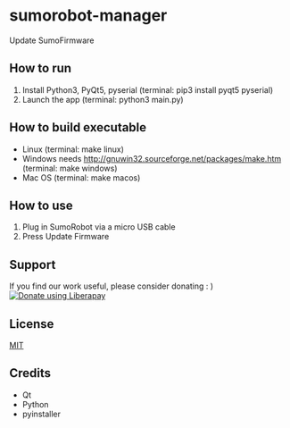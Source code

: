 # sumorobot-manager

Update SumoFirmware

## How to run

1. Install Python3, PyQt5, pyserial (terminal: pip3 install pyqt5 pyserial)
2. Launch the app (terminal: python3 main.py)

## How to build executable

* Linux (terminal: make linux)
* Windows needs http://gnuwin32.sourceforge.net/packages/make.htm (terminal: make windows)
* Mac OS (terminal: make macos)

## How to use

1. Plug in SumoRobot via a micro USB cable
2. Press Update Firmware

## Support
If you find our work useful, please consider donating : )  
[![Donate using Liberapay](https://liberapay.com/assets/widgets/donate.svg)](https://liberapay.com/robokoding/donate)  

## License

[MIT](LICENSE.md)

## Credits

* Qt
* Python
* pyinstaller
